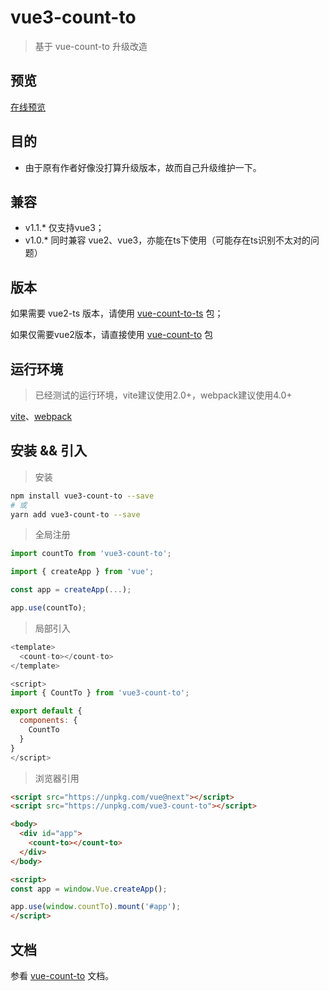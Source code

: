 # vue3-count-to

> 基于 vue-count-to 升级改造

## 预览

[在线预览](https://codepen.io/xiaofan9/pen/QWGGdKJ)

## 目的

- 由于原有作者好像没打算升级版本，故而自己升级维护一下。

## 兼容

- v1.1.* 仅支持vue3；
- v1.0.* 同时兼容 vue2、vue3，亦能在ts下使用（可能存在ts识别不太对的问题）

## 版本

如果需要 vue2-ts 版本，请使用 [vue-count-to-ts](https://npmjs.org/package/vue-count-to-ts) 包；

如果仅需要vue2版本，请直接使用 [vue-count-to](https://npmjs.org/package/vue-count-to) 包

## 运行环境

> 已经测试的运行环境，vite建议使用2.0+，webpack建议使用4.0+

[vite](https://vitejs.dev/)、[webpack](https://webpack.docschina.org/)

## 安装 && 引入

> 安装

``` bash
npm install vue3-count-to --save
# 或
yarn add vue3-count-to --save
```

> 全局注册

```javascript
import countTo from 'vue3-count-to';
```

```javascript
import { createApp } from 'vue';

const app = createApp(...);

app.use(countTo);
```

> 局部引入

```javascript
<template>
  <count-to></count-to>
</template>

<script>
import { CountTo } from 'vue3-count-to';

export default {
  components: {
    CountTo
  }
}
</script>
```

> 浏览器引用

```html
<script src="https://unpkg.com/vue@next"></script>
<script src="https://unpkg.com/vue3-count-to"></script>

<body>
  <div id="app">
    <count-to></count-to>
  </div>
</body>

<script>
const app = window.Vue.createApp();

app.use(window.countTo).mount('#app');
</script>
```

## 文档

参看 [vue-count-to](https://github.com/PanJiaChen/vue-countTo) 文档。
